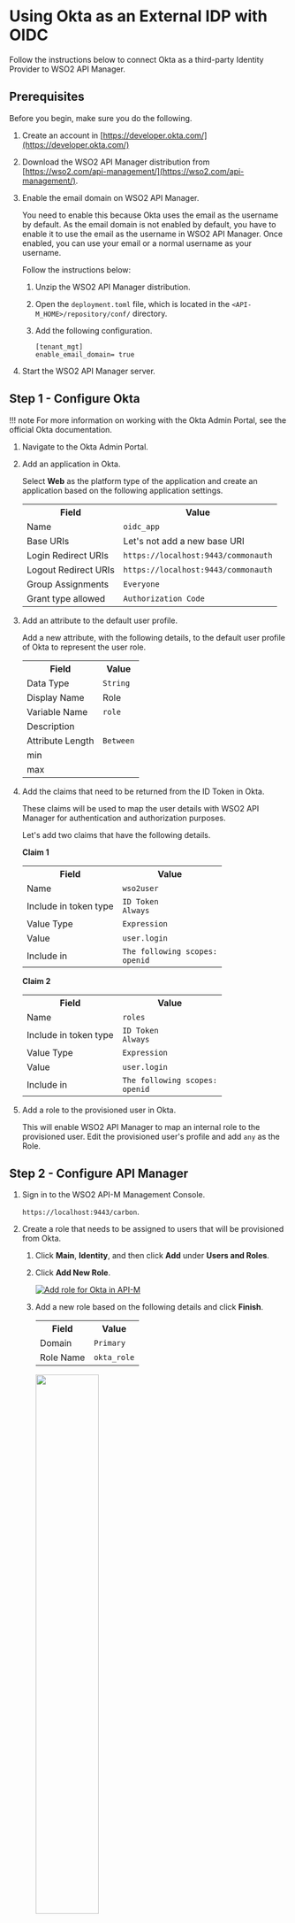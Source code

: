 # Using Okta as an External IDP with OIDC

Follow the instructions below to connect Okta as a third-party Identity Provider to WSO2 API Manager.

## Prerequisites

Before you begin, make sure you do the following.

1. Create an account in [https://developer.okta.com/](https://developer.okta.com/)
2. Download the WSO2 API Manager distribution from [https://wso2.com/api-management/](https://wso2.com/api-management/).
3. Enable the email domain on WSO2 API Manager.

     You need to enable this because Okta uses the email as the username by default. As the email domain is not enabled by default, you have to enable it to  use the email as the username in WSO2 API Manager. Once enabled, you can use your email or a normal username as your username.

     Follow the instructions below:

     1. Unzip the WSO2 API Manager distribution.
     2. Open the `deployment.toml` file, which is located in the `<API-M_HOME>/repository/conf/` directory. 
     3. Add the following configuration.

        ```
        [tenant_mgt]
        enable_email_domain= true
        ```

4. Start the WSO2 API Manager server.

## Step 1 - Configure Okta

!!! note
    For more information on working with the Okta Admin Portal, see the official Okta documentation.

1. Navigate to the Okta Admin Portal.

2. Add an application in Okta.
   
     Select **Web** as the platform type of the application and create an application based on the following application settings.

    <table>
      <tr>
      <th><b>Field</b></th>
      <th><b>Value</b></th>
      </tr>
      <tr>
      <td>Name</td>
      <td><code>oidc_app</code></td>
      </tr>
      <tr>
      <td>Base URIs</td>
      <td>Let's not add a new base URI</td>
      </tr>
      <tr>
      <td>Login Redirect URIs</td>
      <td><code>https://localhost:9443/commonauth</code></td>
      </tr>
      <tr>
      <td>Logout Redirect URIs</td>
      <td><code>https://localhost:9443/commonauth</code></td>
      </tr>
      <tr>
      <td>Group Assignments</td>
      <td><code>Everyone</code></td>
      </tr>
      <tr>
      <td>Grant type allowed</td>
      <td><code>Authorization Code</code></td>
      </tr>
    </table>

3. Add an attribute to the default user profile.

     Add a new attribute, with the following details, to the default user profile of Okta to represent the user role.

    <table>
      <tr>
      <th><b>Field</b></th>
      <th><b>Value</b></th>
      </tr>
      <tr>
      <td>Data Type</td>
      <td><code>String</code></td>
      </tr>
      <tr>
      <td>Display Name</td>
      <td>Role</td>
      </tr>
      <tr>
      <td>Variable Name</td>
      <td><code>role</code></td>
      </tr>
      <tr>
      <td>Description</td>
      <td></td>
      </tr>
      <tr>
      <td>Attribute Length</td>
      <td><code>Between</code></td>
      </tr>
      <tr>
      <td>min</td>
      <td></td>
      </tr>
      <tr>
      <td>max</td>
      <td></td>
      </tr>
    </table>

4. Add the claims that need to be returned from the ID Token in Okta. 

     These claims will be used to map the user details with WSO2 API Manager for authentication and authorization purposes.

     Let's add two claims that have the following details.

     **Claim 1**

     <table>
      <tr>
      <th><b>Field</b></th>
      <th><b>Value</b></th>
      </tr>
      <tr>
      <td>Name</td>
      <td><code>wso2user</code></td>
      </tr>
      <tr>
      <td>Include in token type</td>
      <td>
      <code>ID Token</code></br>
      <code>Always</code>
      </td>
      </tr>
      <tr>
      <td>Value Type</td>
      <td><code>Expression</code></td>
      </tr>
      <tr>
      <td>Value</td>
      <td><code>user.login</code></td>
      </tr>
      <tr>
      <td>Include in</td>
      <td><code>The following scopes:</code></br><code>openid</code></td>
      </tr>
    </table>

    **Claim 2**

     <table>
      <tr>
      <th><b>Field</b></th>
      <th><b>Value</b></th>
      </tr>
      <tr>
      <td>Name</td>
      <td><code>roles</code></td>
      </tr>
      <tr>
      <td>Include in token type</td>
      <td>
      <code>ID Token</code></br>
      <code>Always</code>
      </td>
      </tr>
      <tr>
      <td>Value Type</td>
      <td><code>Expression</code></td>
      </tr>
      <tr>
      <td>Value</td>
      <td><code>user.login</code></td>
      </tr>
      <tr>
      <td>Include in</td>
      <td><code>The following scopes:</code></br><code>openid</code></td>
      </tr>
    </table>

5. Add a role to the provisioned user in Okta.

     This will enable WSO2 API Manager to map an internal role to the provisioned user. Edit the provisioned user's profile and add `any` as the Role.

## Step 2 - Configure API Manager

1. Sign in to the WSO2 API-M Management Console.

     `https://localhost:9443/carbon`.

2. Create a role that needs to be assigned to users that will be provisioned from Okta. 

    1. Click **Main**, **Identity**, and then click **Add** under **Users and Roles**.
    
    2. Click **Add New Role**.

         [![Add role for Okta in API-M]({{base_path}}/assets/img/learn/okta-apim-add-role.png)]({{base_path}}/assets/img/learn/okta-apim-add-role.png)
   
    3.  Add a new role based on the following details and click **Finish**.

         <table>
         <tr>
         <th><b>Field</b></th>
         <th><b>Value</b></th>
         </tr>
         <tr>
         <td>Domain</td>
         <td><code>Primary</code></td>
         </tr>
         <tr>
         <td>Role Name</td>
         <td><code>okta_role</code></td>
         </tr>
         </table>
         
         <a href="{{base_path}}/assets/img/learn/okta-apim-add-role-name.png"><img src="{{base_path}}/assets/img/learn/okta-apim-add-role-name.png" width="50%"/></a>

3. Add scope mapping via the WSO2 API Manager Admin Portal.

    1. Sign in to the WSO2 API Manager Admin Portal.
    
         `https://localhost:9443/admin`
         
    2. Click **Settings** and then click **Scope Assignments**.

         [![Scope Assignments menu]({{base_path}}/assets/img/learn/scope-assignment-menu.png){:style="width:28%"}]({{base_path}}/assets/img/learn/scope-assignment-menu.png) 

    3. Click **Add Scope Mappings**.
     
         [![Okta API-M role permission mapping]({{base_path}}/assets/img/learn/okta-apim-role-pemission-mapping-admin-ui.png)]({{base_path}}/assets/img/learn/okta-apim-role-pemission-mapping-admin-ui.png) 
    
    4. Enter `okta_role` as the role name and click **Next**.

         [![Edit Okta API-M role permission mapping]({{base_path}}/assets/img/learn/okta-apim-role-permission-mapping-admin-ui-edit1.png)]({{base_path}}/assets/img/learn/okta-apim-role-permission-mapping-admin-ui-edit1.png) 

    5. Go to **Select permissions**, click  **Custom permissions**, and start assigning the permissions as shown below. 
    
         These permissions will allow a user having the `okta_role` to log in to the Publisher and the Developer Portal.

         <table>
         <tr>
         <th><b>Hiererchy</b></th>
         <th><b>Permissions</b></th>
         </tr>
         <tr>
         <td><b>admin</b></td>
         <td>
         <ul>
         <li>
         Retrieve and publish Monetization related usage records</br>
         <code>apim:monetization_usage_publish</code>
         </li>
         </ul>
         </td>
         </tr>
         <tr>
         <td><b>publisher</b></td>
         <td>
         <ul>
         <li>
         Manage all API related operations</br>
         <code>apim:api_manage</code>
         </li>
         <li>
         View common operation policies</br>
         <code>apim:common_operation_policy_view</code>
         </li>
         <li>
         Manage all Subscription related operations</br>
         <code>apim:subscription_manage</code></code>
         </li>
         <li>
         View, Retrieve API list</br>
         <code>apim:api_list_view</code>
         </li>
         <li>
         Add, Update and Delete common operation policies</br>
         <code>apim:common_operation_policy_manage</code>
         </li>
         <li>
         Create threat protection policies</br>
         <code>apim:threat_protection_policy_create</code>
         </li>
         <li>
         Update and delete mediation policies</br>
         <code>apim:mediation_policy_manage</code>
         </li>
         <li>
         Update and delete backend endpoint certificates</br>
         <code>apim:ep_certificates_update</code>
         </li>
         <li>
         View backend endpoint certificates</br>
         <code>apim:ep_certificates_view</code>
         </li>
         <li>
         Publish API</br>
         <code>apim:api_publish</code>
         </li>
         <li>
         Update and delete client certificates</br>
         <code>apim:client_certificates_update</code>
         </li>
         <li>
         View, Retrieve API definition</br>
         <code>apim:api_definition_view</code>
         </li>
         <li>
         Generate Internal Key</br>
         <code>apim:api_generate_key</code>
         </li>
         <li>
         View API</br>
         <code>apim:api_view</code>
         </li>
         <li>
         Create mediation policies</br>
         <code>apim:mediation_policy_create</code>
         </li>
         <li>
         Get/ subscribe/ configure publisher alerts</br>
         <code>apim:pub_alert_manage</code>
         </li>
         <li>
         Create, update and delete API documents</br>
         <code>apim:document_manage</code>
         </li>
         <li>
         View, create, update and remove endpoint certificates</br>
         <code>apim:ep_certificates_manage</code>
         </li>
         <li>
         Read permission to comments</br>
         <code>apim:comment_view</code></code>
         </li>
         <li>
         Write permission to comments</br>
         <code>apim:comment_write</code>
         </li>
         <li>
         View, update and delete throttling policies</br>
         <code>apim:tier_manage</code>
         </li>
         <li>
         Read and Write comments</br>
         <code>apim:comment_manage</code>
         </li>
         <li>
         View throttling policies</br>
         <code>apim:tier_view</code>
         </li>
         <li>
         Create API documents</br>
         <code>apim:document_create</code>
         </li>
         <li>
         Update and delete threat protection policies</br>
         <code>apim:threat_protection_policy_manage</code>
         </li>
         <li>
         View Subscription</br>
         <code>apim:subscription_view</code>
         </li>
         <li>
         Create API</br>
         <code>apim:api_create</code>
         </li>
         <li>
         Add client certificates</br>
         <code>apim:client_certificates_add</code>
         </li>
         <li>
         Delete API</br>
         <code>apim:api_delete</code>
         </li>
         <li>
         View client certificates</br>
         <code>apim:client_certificates_view</code>
         </li>
         <li>
         Retrieve store settings</br>
         <code>apim:publisher_settings</code>
         </li>
         <li>
         Block Subscription</br>
         <code>apim:subscription_block</code>
         </li>
         <li>
         View mediation policies</br>
         <code>apim:mediation_policy_view</code>
         </li>
         <li>
         View, create, update and remove client certificates</br>
         <code>apim:client_certificates_manage</code>
         </li>
         <li>
         Add backend endpoint certificates</br>
         <code>apim:ep_certificates_add</code>
         </li>
         <li>
         View, create, update and remove API specific mediation policies</br>
         <code>apim:api_mediation_policy_manage</code>
         </li>
         </ul>
         </td>
         </tr>
         <tr>
         <td><b>devportal</b></td>
         <td>
         <ul>
         <li>
         Retrieve, Manage and Import, Export applications</br>
         <code>apim:app_manage</code>
         </li>
         <li>
         Retrieve Developer Portal settings</br>
         <code>apim:store_settings</code>
         </li>
         <li>
         Retrieve, subscribe and configure Developer Portal alert types</br>
         <code>apim:sub_alert_manage</code>
         </li>
         <li>
         Generate API Keys</br>
         <code>apim:api_key</code>
         </li>
         <li>
         Retrieve, Manage subscriptions</br>
         <code>apim:sub_manage</code>
         </li>
         <li>
         Subscribe API</br>
         <code>apim:subscribe</code>
         </li>
         </ul>
         </td>
         </tr>
         </table>

        [![Okta API-M role permission mapping]({{base_path}}/assets/img/learn/okta-apim-role-permission-mapping-admin-ui-edit2.png)]({{base_path}}/assets/img/learn/okta-apim-role-permission-mapping-admin-ui-edit2.png)

    6. Click **Save** to save your changes.

4. Add an Identity Provider.

     1. Sign in to the WSO2 API-M Management Console.
     
         `https://localhost:9443/carbon`. 
     
     2. Click **Main** and then click **Add** under  **Identity Providers**. 
     
     3. Enter the Identity Provider's Name.  

         [![Add an IDP for Okta SAML]({{base_path}}/assets/img/learn/okta-saml-add-idp.png)]({{base_path}}/assets/img/learn/okta-saml-add-idp.png) 

     4. Expand **Federated Authenticators** -> **OAuth2/OpenID Connect Configuration** and add the following details.
        
        [![API-M IDP OIDC details]({{base_path}}/assets/img/learn/okta-apim-idp-odic-details.png)]({{base_path}}/assets/img/learn/okta-apim-idp-odic-details.png)

        <table>
        <colgroup>
            <col />
            <col />
            <col />
        </colgroup>
        <tbody>
            <tr>
                <th colspan="2"><b>Field</b></th>
                <th><b>Sample value</b></th>
            </tr>
            <tr>
                <td colspan="2">Enable OAuth2/OpenIDConnect</td>
                <td>True</td>
            </tr>
            <tr>
                <td colspan="2">Client ID</td>
                <td>You can find this value from the Okta application that you created.</td>
            </tr>
            <tr>
                <td colspan="2">Client Secret</td>
                <td>You can find this value from the Okta application that you created.</td>
            </tr>
            <tr>
                <td colspan="2">Authorization Endpoint URL</td>
                <td><code>https://your_okta_url/oauth2/default/v1/authorize</code></td>
            </tr>
            <tr>
                <td colspan="2">Token Endpoint URL</td>
                <td colspan="1"><code>https://your_okta_url/oauth2/default/v1/token</code></td>
            </tr>
            <tr>
                <td colspan="2">Callback URL</td>
                <td>
                    <code>https://localhost:9443/commonauth</code>
                </td>
            </tr>
            <tr>
                <td colspan="2">Userinfo Endpoint URL</td>
                <td colspan="1">
                    <code>https://your_okta_url/oauth2/default/v1/userinfo</code>
                </td>
            </tr>
            <tr>
                <td colspan="2">Logout Endpoint URL</td>
                <td colspan="1">
                    <code>https://your_okta_url/oauth2/default/v1/logout</<code>code>
                </td>
            </tr>
            <tr>
                <td colspan="2">Additional Query Parameters</td>
                <td colspan="1">
                    <code>scope=openid profile</code>
                </td>
            </tr>
        </tbody>
        </table>

     5. Expand **Claim Configuration** -> **Basic Claim Configuration**. 
     
         Add the claim configurations as shown in the image below.
         
         [![Okta API-M IDP claims details]({{base_path}}/assets/img/learn/okta-apim-idp-claims-details.png)]({{base_path}}/assets/img/learn/okta-apim-idp-claims-details.png) 

     6. Expand **Role configuration** and add `okta_role` as shown below. 
     
         You can check if the user logged in has the role `any` and assign the local `okta_role`.

        <a href="{{base_path}}/assets/img/learn/okta-apim-role-oidc-role-mapping.png"><img src="{{base_path}}/assets/img/learn/okta-apim-role-oidc-role-mapping.png"/></a>

     7. Enable **Just-in-Time Provisioning** for the user to be saved in the API Manager user store.

         <a href="{{base_path}}/assets/img/learn/okta-apim-role-oidc-jit.png"><img src="{{base_path}}/assets/img/learn/okta-apim-role-oidc-jit.png" width="600"/></a>

    !!! info
        When Just-In-Time Provisioning is enabled, the user details will be saved in the API Manager user store. User profile details will be updated via the federation following each login event. To preserve the user profile details without any changes, you need to enable `SystemRolesRetainedProvisionHandler`.
        
        Add the following to the `<API-M_HOME>/repository/conf/deployment.toml` file and restart the server.

        ```
        [authentication.framework.extensions]
        provisioning_handler = "org.wso2.carbon.identity.application.authentication.framework.handler.provisioning.impl.SystemRolesRetainedProvisionHandler"
        ```

5. Update the Service Providers.

    1. Click **Service Providers** -> **List** in the WSO2 API-M Management Console.
        
        There are two service providers available by default; `apim_publisher` and `apim_devportal`. 
        
    2. Click **Edit** to edit `apim_publisher`.

        !!! warning
            You need to have signed in to the Developer Portal and Publisher at least once for the two service providers to appear, as it is created during the first sign in.

        [![Okta API-M role OIDC SP]({{base_path}}/assets/img/learn/okta-apim-role-oidc-sp.png)]({{base_path}}/assets/img/learn/okta-apim-role-oidc-sp.png)

    3. Expand **Local & Outbound Authentication Configuration** under **Federated Authentication** and select the identity provider you created.

         [![Okta API-M role OIDC SP outbound]({{base_path}}/assets/img/learn/okta-apim-role-oidc-sp-outbound.png)]({{base_path}}/assets/img/learn/okta-apim-role-oidc-sp-outbound.png)
    
    4. Repeat the latter mentioned two steps for `apim_devportal`.

         Now you will be able to Sign in to the Publisher and Developer Portal using Okta.

         [![Okta API-M login]({{base_path}}/assets/img/learn/okta-login.png){: style="width:30%"}]({{base_path}}/assets/img/learn/okta-login.png)

